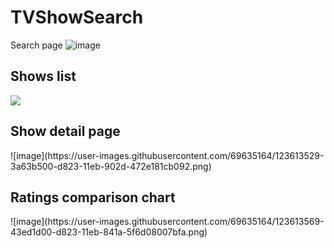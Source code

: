 # TVShowSearch

Search page
![image](https://user-images.githubusercontent.com/69635164/123613350-12745180-d823-11eb-825b-13ae1f71b212.png)

<h2>Shows list</h2>
<img src="![image](https://user-images.githubusercontent.com/69635164/123613488-3041b680-d823-11eb-86c7-496e6d5d0126.png)">

<h2>Show detail page</h2>
![image](https://user-images.githubusercontent.com/69635164/123613529-3a63b500-d823-11eb-902d-472e181cb092.png)

<h2>Ratings comparison chart</h2>
![image](https://user-images.githubusercontent.com/69635164/123613569-43ed1d00-d823-11eb-841a-5f6d08007bfa.png)
